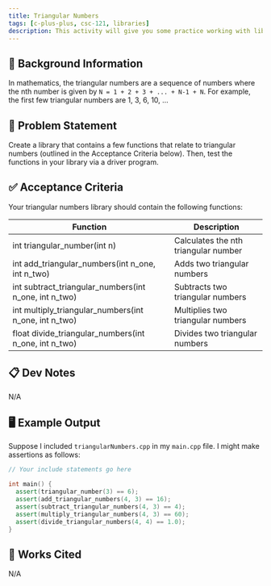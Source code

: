 ```yaml
---
title: Triangular Numbers
tags: [c-plus-plus, csc-121, libraries]
description: This activity will give you some practice working with libraries in C++.
---
```


## 🔖 Background Information

In mathematics, the triangular numbers are a sequence of numbers where the nth number is given by `N = 1 + 2 + 3 + ... + N-1 + N`. For example, the first few triangular numbers are 1, 3, 6, 10, ...

## 🎯 Problem Statement

Create a library that contains a few functions that relate to triangular numbers (outlined in the Acceptance Criteria below). Then, test the functions in your library via a driver program.

## ✅ Acceptance Criteria

Your triangular numbers library should contain the following functions:

| Function                                              | Description                          |
| ----------------------------------------------------- | ------------------------------------ |
| int triangular_number(int n)                          | Calculates the nth triangular number |
| int add_triangular_numbers(int n_one, int n_two)      | Adds two triangular numbers          |
| int subtract_triangular_numbers(int n_one, int n_two) | Subtracts two triangular numbers     |
| int multiply_triangular_numbers(int n_one, int n_two) | Multiplies two triangular numbers    |
| float divide_triangular_numbers(int n_one, int n_two) | Divides two triangular numbers       |

## 📋 Dev Notes

N/A

## 🖥️ Example Output

Suppose I included `triangularNumbers.cpp` in my `main.cpp` file. I might make assertions as follows:

```cpp
// Your include statements go here

int main() {
  assert(triangular_number(3) == 6);
  assert(add_triangular_numbers(4, 3) == 16);
  assert(subtract_triangular_numbers(4, 3) == 4);
  assert(multiply_triangular_numbers(4, 3) == 60);
  assert(divide_triangular_numbers(4, 4) == 1.0);
}
```

## 📘 Works Cited

N/A
